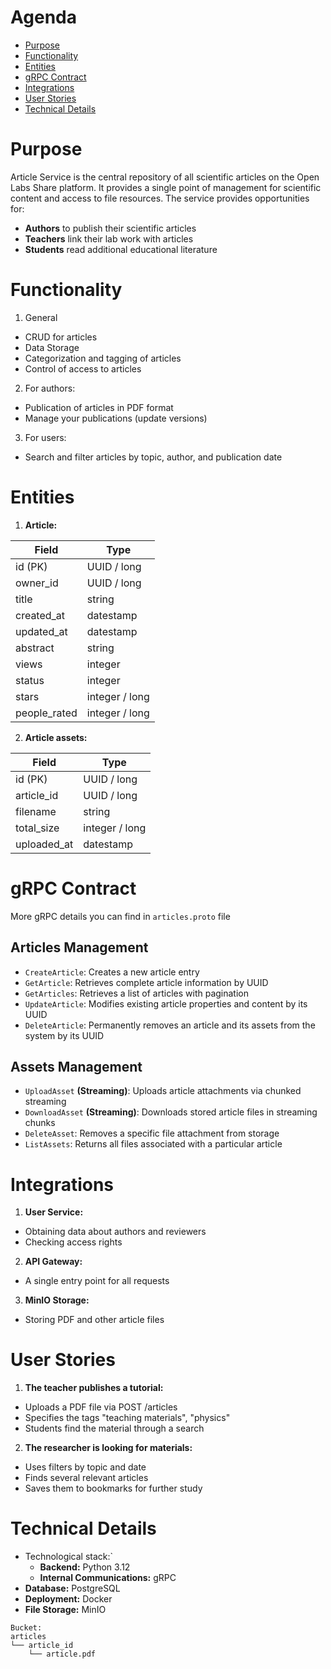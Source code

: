 # Agenda

- [Purpose](#purpose)
- [Functionality](#functionality)
- [Entities](#entities)
- [gRPC Contract](#grpc-contract)
- [Integrations](#integrations)
- [User Stories](#user-stories)
- [Technical Details](#technical-details)

# Purpose

Article Service is the central repository of all scientific articles on the Open Labs Share platform. It provides a single point of management for scientific content and access to file resources. The service provides opportunities for:
- **Authors** to publish their scientific articles
- **Teachers** link their lab work with articles
- **Students** read additional educational literature

# Functionality

1. General
- CRUD for articles
- Data Storage
- Categorization and tagging of articles
- Control of access to articles

2. For authors:
- Publication of articles in PDF format
- Manage your publications (update versions)

3. For users:
- Search and filter articles by topic, author, and publication date

# Entities

1. **Article:**

| Field        | Type           |
|--------------|----------------|
| id (PK)      | UUID / long    |
| owner_id     | UUID / long    |
| title        | string         |
| created_at   | datestamp      |
| updated_at   | datestamp      |
| abstract     | string         |
| views        | integer        |
| status       | integer        |
| stars        | integer / long |
| people_rated | integer / long |


2. **Article assets:**

| Field       | Type           |
|-------------|----------------|
| id (PK)     | UUID / long    |
| article_id  | UUID / long    |
| filename    | string         |
| total_size  | integer / long |
| uploaded_at | datestamp      |


# gRPC Contract

More gRPC details you can find in `articles.proto` file

## Articles Management

- `CreateArticle`: Creates a new article entry
- `GetArticle`: Retrieves complete article information by UUID
- `GetArticles`: Retrieves a list of articles with pagination 
- `UpdateArticle`: Modifies existing article properties and content by its UUID
- `DeleteArticle`: Permanently removes an article and its assets from the system by its UUID 

## Assets Management

- `UploadAsset` **(Streaming)**: Uploads article attachments via chunked streaming
- `DownloadAsset` **(Streaming)**: Downloads stored article files in streaming chunks
- `DeleteAsset`: Removes a specific file attachment from storage
- `ListAssets`: Returns all files associated with a particular article

# Integrations

1. **User Service:**
- Obtaining data about authors and reviewers
- Checking access rights

2. **API Gateway:**
- A single entry point for all requests

3. **MinIO Storage:**
- Storing PDF and other article files
# User Stories

1. **The teacher publishes a tutorial:**
- Uploads a PDF file via POST /articles
- Specifies the tags "teaching materials", "physics"
- Students find the material through a search

2. **The researcher is looking for materials:**
- Uses filters by topic and date
- Finds several relevant articles
- Saves them to bookmarks for further study

# Technical Details
- Technological stack:`
	- **Backend:** Python 3.12
	- **Internal Communications:** gRPC
- **Database:** PostgreSQL
- **Deployment:** Docker
- **File Storage:** MinIO
```
Bucket:
articles
└── article_id
    └── article.pdf
```